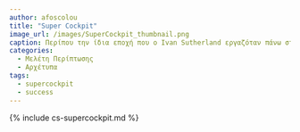 ```yaml
---
author: afoscolou
title: "Super Cockpit"
image_url: /images/SuperCockpit_thumbnail.png
caption: Περίπου την ίδια εποχή που ο Ivan Sutherland εργαζόταν πάνω στο έργο του "Δαμόκλειος σπάθη", ένας μηχανικός του Αμερικανικού στρατού ονόματι Thomas Furness ήταν απασχολημένος με την ανάπτυξη ενός φιλόδοξου έργου προσομοίωσης πτήσης, το οποίο τελικά εξελίχθηκε στο Super Cockpit.
categories:
  - Μελέτη Περίπτωσης
  - Αρχέτυπα
tags:
  - supercockpit
  - success
---
```


{% include cs-supercockpit.md %}

